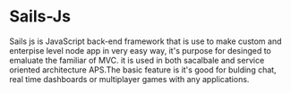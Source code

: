 # Sails-Js
 Sails js is JavaScript back-end framework that is use to make custom and enterpise level node app in very easy way, it's purpose for desinged to emaluate the familiar of MVC. it is used in both sacalbale and service oriented architecture APS.The basic feature is it's good for bulding chat, real time dashboards or multiplayer games with any applications.
